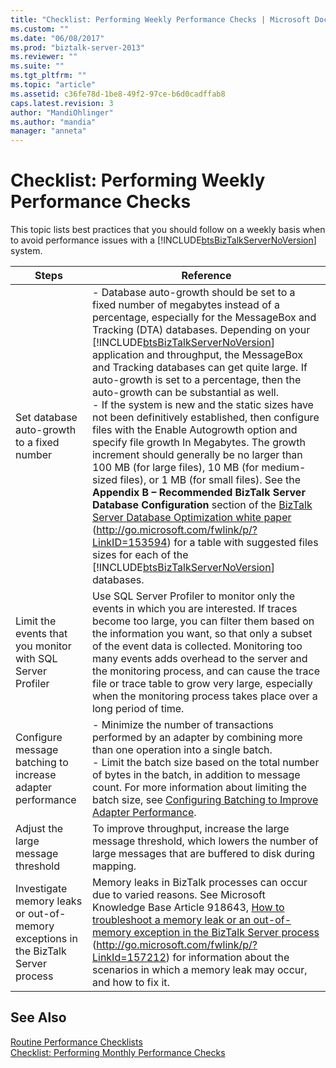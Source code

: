```yaml
---
title: "Checklist: Performing Weekly Performance Checks | Microsoft Docs"
ms.custom: ""
ms.date: "06/08/2017"
ms.prod: "biztalk-server-2013"
ms.reviewer: ""
ms.suite: ""
ms.tgt_pltfrm: ""
ms.topic: "article"
ms.assetid: c36fe78d-1be8-49f2-97ce-b6d0cadffab8
caps.latest.revision: 3
author: "MandiOhlinger"
ms.author: "mandia"
manager: "anneta"
---
```

# Checklist: Performing Weekly Performance Checks
This topic lists best practices that you should follow on a weekly basis when to avoid performance issues with a [!INCLUDE[btsBizTalkServerNoVersion](../includes/btsbiztalkservernoversion-md.md)] system.  
  
|Steps|Reference|  
|-----------|---------------|  
|Set database auto-growth to a fixed number|-   Database auto-growth should be set to a fixed number of megabytes instead of a percentage, especially for the MessageBox and Tracking (DTA) databases. Depending on your [!INCLUDE[btsBizTalkServerNoVersion](../includes/btsbiztalkservernoversion-md.md)] application and throughput, the MessageBox and Tracking databases can get quite large. If auto-growth is set to a percentage, then the auto-growth can be substantial as well.<br />-   If the system is new and the static sizes have not been definitively established, then configure files with the Enable Autogrowth option and specify file growth In Megabytes. The growth increment should generally be no larger than 100 MB (for large files), 10 MB (for medium-sized files), or 1 MB (for small files). See the **Appendix B – Recommended BizTalk Server Database Configuration** section of the [BizTalk Server Database Optimization white paper](http://go.microsoft.com/fwlink/p/?LinkID=153594) (http://go.microsoft.com/fwlink/p/?LinkID=153594) for a table with suggested files sizes for each of the [!INCLUDE[btsBizTalkServerNoVersion](../includes/btsbiztalkservernoversion-md.md)] databases.|  
|Limit the events that you monitor with SQL Server Profiler|Use SQL Server Profiler to monitor only the events in which you are interested. If traces become too large, you can filter them based on the information you want, so that only a subset of the event data is collected. Monitoring too many events adds overhead to the server and the monitoring process, and can cause the trace file or trace table to grow very large, especially when the monitoring process takes place over a long period of time.|  
|Configure message batching to increase adapter performance|-   Minimize the number of transactions performed by an adapter by combining more than one operation into a single batch.<br />-   Limit the batch size based on the total number of bytes in the batch, in addition to message count. For more information about limiting the batch size, see [Configuring Batching to Improve Adapter Performance](../technical-guides/configuring-batching-to-improve-adapter-performance.md).|  
|Adjust the large message threshold|To improve throughput, increase the large message threshold, which lowers the number of large messages that are buffered to disk during mapping.|  
|Investigate memory leaks or out-of-memory exceptions in the BizTalk Server process|Memory leaks in BizTalk processes can occur due to varied reasons. See Microsoft Knowledge Base Article 918643, [How to troubleshoot a memory leak or an out-of-memory exception in the BizTalk Server process](http://go.microsoft.com/fwlink/p/?LinkId=157212) (http://go.microsoft.com/fwlink/p/?LinkId=157212) for information about the scenarios in which a memory leak may occur, and how to fix it.|  
  
## See Also  
 [Routine Performance Checklists](../technical-guides/routine-performance-checklists.md)   
 [Checklist: Performing Monthly Performance Checks](../technical-guides/checklist-performing-monthly-performance-checks.md)